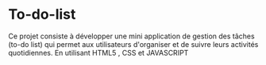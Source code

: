 # To-do-list
Ce projet consiste à développer une mini application de gestion des tâches (to-do list) qui permet aux utilisateurs d'organiser et de suivre leurs activités quotidiennes. En utilisant HTML5 , CSS et JAVASCRIPT
